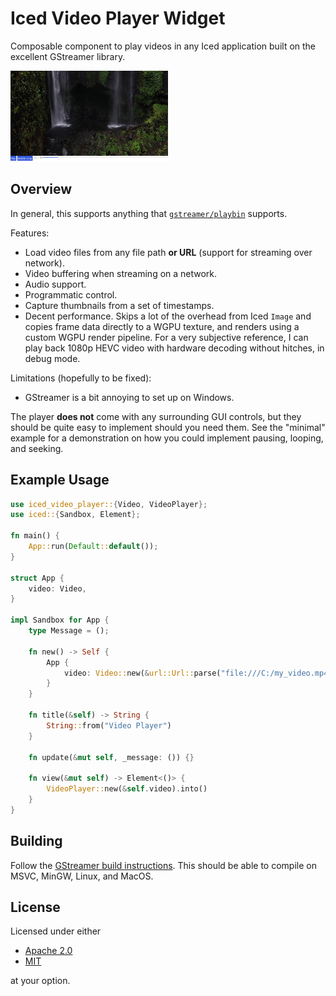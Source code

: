 # Iced Video Player Widget

Composable component to play videos in any Iced application built on the excellent GStreamer library.

<img src=".media/screenshot.png" width="50%" />

## Overview

In general, this supports anything that [`gstreamer/playbin`](https://gstreamer.freedesktop.org/documentation/playback/playbin.html?gi-language=c) supports.

Features:
- Load video files from any file path **or URL** (support for streaming over network).
- Video buffering when streaming on a network.
- Audio support.
- Programmatic control.
- Capture thumbnails from a set of timestamps.
- Decent performance. Skips a lot of the overhead from Iced `Image` and copies frame data directly to a WGPU texture, and renders using a custom WGPU render pipeline.
    For a very subjective reference, I can play back 1080p HEVC video with hardware decoding without hitches, in debug mode.

Limitations (hopefully to be fixed):
- GStreamer is a bit annoying to set up on Windows.

The player **does not** come with any surrounding GUI controls, but they should be quite easy to implement should you need them.
See the "minimal" example for a demonstration on how you could implement pausing, looping, and seeking.

## Example Usage

```rust
use iced_video_player::{Video, VideoPlayer};
use iced::{Sandbox, Element};

fn main() {
    App::run(Default::default());
}

struct App {
    video: Video,
}

impl Sandbox for App {
    type Message = ();

    fn new() -> Self {
        App {
            video: Video::new(&url::Url::parse("file:///C:/my_video.mp4").unwrap()).unwrap(),
        }
    }

    fn title(&self) -> String {
        String::from("Video Player")
    }

    fn update(&mut self, _message: ()) {}

    fn view(&mut self) -> Element<()> {
        VideoPlayer::new(&self.video).into()
    }
}
```

## Building

Follow the [GStreamer build instructions](https://github.com/sdroege/gstreamer-rs#installation). This should be able to compile on MSVC, MinGW, Linux, and MacOS.

## License

Licensed under either

- [Apache 2.0](https://www.apache.org/licenses/LICENSE-2.0)
- [MIT](http://opensource.org/licenses/MIT)

at your option.
